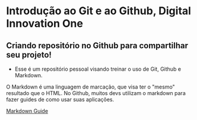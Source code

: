 # Introdução ao Git e ao Github, Digital Innovation One
## Criando repositório no Github para compartilhar seu projeto!

- Esse é um repositório pessoal visando treinar o uso de Git, Github e Markdown.

O Markdown é uma linguagem de marcação, que visa ter o "mesmo" resultado que o HTML. No Github, muitos devs utilizam o markdown para fazer guides de como usar suas aplicações.

[Markdown Guide](https://www.markdownguide.org/cheat-sheet/)
